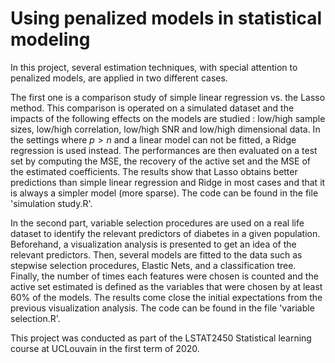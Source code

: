 # Using penalized models in statistical modeling

In this project, several estimation techniques, with special attention to penalized models, are applied in two different cases. 

The first one is a comparison study of simple linear regression vs. the Lasso method. This comparison is operated on a simulated dataset and the impacts of the following effects on the models are studied : low/high sample sizes, low/high correlation, low/high SNR and low/high dimensional data. In the settings where $p>n$ and a linear model can not be fitted, a Ridge regression is used instead. The performances are then evaluated on a test set by computing the MSE, the recovery of the active set and the MSE of the estimated coefficients. The results show that Lasso obtains better predictions than simple linear regression and Ridge in most cases and that it is always a simpler model (more sparse). The code can be found in the file 'simulation study.R'.

In the second part, variable selection procedures are used on a real life dataset to identify the relevant predictors of diabetes in a given population. Beforehand, a visualization analysis is presented to get an idea of the relevant predictors. Then, several models are fitted to the data such as  stepwise selection procedures, Elastic Nets, and a classification tree. Finally, the number of times each features were chosen is counted and the active set estimated is defined as the variables that were chosen by at least 60\% of the models. The results come close the initial expectations from the previous visualization analysis. The code can be found in the file 'variable selection.R'.

This project was conducted as part of the LSTAT2450 Statistical learning course at UCLouvain in the first term of 2020.
